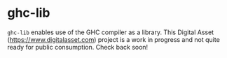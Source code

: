 # ghc-lib

`ghc-lib` enables use of the GHC compiler as a library. This Digital Asset (https://www.digitalasset.com) project is a work in progress and not quite ready for public consumption. Check back soon!
